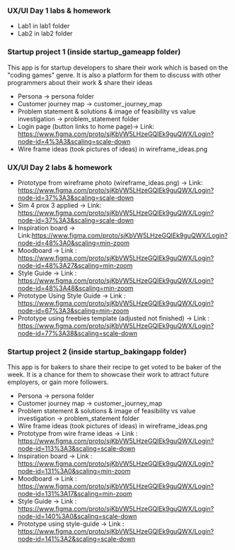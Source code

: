 
### UX/UI Day 1 labs & homework
* Lab1 in lab1 folder
* Lab2 in lab2 folder


### Startup project 1 (inside startup_gameapp folder)
 This app is for startup developers to share their work which is based on the "coding games" genre. It is also a platform for them to discuss with
 other programmers about their work & share their ideas
* Persona -> persona folder
* Customer journey map -> customer_journey_map
* Problem statement & solutions & image of feasibility vs value investigation -> problem_statement folder
* Login page (button links to home page)-> Link: https://www.figma.com/proto/sjKbVW5LHzeGQlEk9guQWX/Login?node-id=4%3A3&scaling=scale-down
* Wire frame ideas (took pictures of ideas) in wireframe_ideas.png
### UX/UI Day 2 labs & homework
* Prototype from wireframe photo (wireframe_ideas.png) -> Link: https://www.figma.com/proto/sjKbVW5LHzeGQlEk9guQWX/Login?node-id=37%3A3&scaling=scale-down
* Sim 4 prox 3 applied -> Link: https://www.figma.com/proto/sjKbVW5LHzeGQlEk9guQWX/Login?node-id=37%3A3&scaling=scale-down
* Inspiration board -> Link:https://www.figma.com/proto/sjKbVW5LHzeGQlEk9guQWX/Login?node-id=48%3A0&scaling=min-zoom
* Moodboard -> Link : https://www.figma.com/proto/sjKbVW5LHzeGQlEk9guQWX/Login?node-id=48%3A27&scaling=min-zoom
* Style Guide -> Link : https://www.figma.com/proto/sjKbVW5LHzeGQlEk9guQWX/Login?node-id=48%3A48&scaling=min-zoom
* Prototype Using Style Guide -> Link : https://www.figma.com/proto/sjKbVW5LHzeGQlEk9guQWX/Login?node-id=67%3A3&scaling=min-zoom
* Prototype using freebies template (adjusted not finished) -> Link : https://www.figma.com/proto/sjKbVW5LHzeGQlEk9guQWX/Login?node-id=77%3A38&scaling=scale-down

### Startup project 2 (inside startup_bakingapp folder)
This app is for bakers to share their recipe to get voted to be baker of the week. It is a chance for them to showcase
their work to attract future employers, or gain more followers.
* Persona -> persona folder
* Customer journey map -> customer_journey_map
* Problem statement & solutions & image of feasibility vs value investigation -> problem_statement folder
* Wire frame ideas (took pictures of ideas) in wireframe_ideas.png
* Prototype from wire frame ideas -> Link : https://www.figma.com/proto/sjKbVW5LHzeGQlEk9guQWX/Login?node-id=113%3A3&scaling=scale-down
* Inspiration board -> Link : https://www.figma.com/proto/sjKbVW5LHzeGQlEk9guQWX/Login?node-id=131%3A0&scaling=min-zoom
* Moodboard -> Link : https://www.figma.com/proto/sjKbVW5LHzeGQlEk9guQWX/Login?node-id=131%3A17&scaling=min-zoom
* Style Guide -> Link : https://www.figma.com/proto/sjKbVW5LHzeGQlEk9guQWX/Login?node-id=140%3A0&scaling=scale-down
* Prototype using style-guide -> Link : https://www.figma.com/proto/sjKbVW5LHzeGQlEk9guQWX/Login?node-id=141%3A2&scaling=scale-down